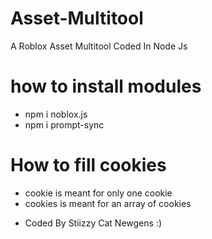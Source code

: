 # Asset-Multitool
A Roblox Asset Multitool Coded In Node Js

# how to install modules
+ npm i noblox.js
+ npm i prompt-sync

# How to fill cookies
+ cookie is meant for only one cookie
+ cookies is meant for an array of cookies

- Coded By Stiizzy Cat Newgens :)
